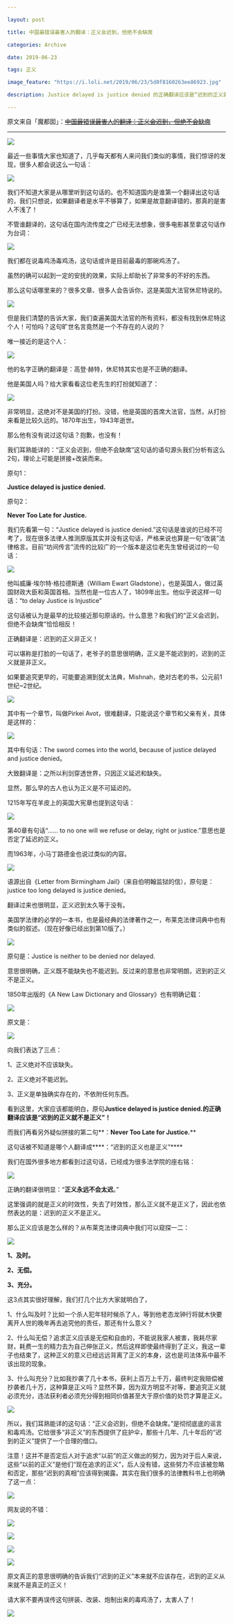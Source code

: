 ```yaml
---

layout: post

title: 中国最错误最害人的翻译：正义会迟到，但绝不会缺席

categories: Archive

date: 2019-06-23

tags: 正义

image_feature: "https://i.loli.net/2019/06/23/5d0f8160263ee86923.jpg"

description: Justice delayed is justice denied 的正确翻译应该是“迟到的正义就不是正义”！

---
```


原文来自「魔都囡」：~~[中国最错误最害人的翻译：正义会迟到，但绝不会缺席](https://mp.weixin.qq.com/s/l_CeOEoUTv-oLQx6vuGYRA)~~

---

![](https://i.loli.net/2019/06/23/5d0f813b64bf936584.jpg)

最近一些事情大家也知道了，几乎每天都有人来问我们类似的事情，我们惊讶的发现，很多人都会说这么一句话：

![](https://i.loli.net/2019/06/23/5d0f813d3e9a164066.jpg)

我们不知道大家是从哪里听到这句话的。也不知道国内是谁第一个翻译出这句话的，我们只想说，如果翻译者是水平不够算了，如果是故意翻译错的，那真的是害人不浅了！

不管谁翻译的，这句话在国内流传度之广已经无法想象，很多电影甚至拿这句话作为台词：

![](https://i.loli.net/2019/06/23/5d0f8144d49d953218.jpg)

我们都在说毒鸡汤毒鸡汤，这句话或许是目前最毒的那碗鸡汤了。

虽然的确可以起到一定的安抚的效果，实际上却助长了非常多的不好的东西。

那么这句话哪里来的？很多文章、很多人会告诉你，这是美国大法官休尼特说的。

![](https://i.loli.net/2019/06/23/5d0f81472ec6367753.jpg)

但是我们清楚的告诉大家，我们查遍美国大法官的所有资料，都没有找到休尼特这个人！可怕吗？这句旷世名言竟然是一个不存在的人说的？

唯一接近的是这个人：

![](https://i.loli.net/2019/06/23/5d0f8148ebeea11050.jpg)

他的名字正确的翻译是：高登·赫特，休尼特其实也是不正确的翻译。

他是美国人吗？给大家看看这位老先生的打扮就知道了：

![](https://i.loli.net/2019/06/23/5d0f814ba0f0458855.jpg)

非常明显，这绝对不是美国的打扮。没错，他是英国的首席大法官，当然，从打扮来看是比较久远的。1870年出生，1943年逝世。

那么他有没有说过这句话？抱歉，也没有！

我们耳熟能详的：“正义会迟到，但绝不会缺席”这句话的语句源头我们分析有这么2句，理论上可能是拼接+改装而来。

原句1：

**Justice delayed is justice denied.**

原句2：

**Never Too Late for Justice.**

我们先看第一句：“Justice delayed is justice denied.”这句话是谁说的已经不可考了，现在很多法律人推测原版其实并没有这句话，严格来说也算是一句“改装”法律格言。目前“坊间传言”流传的比较广的一个版本是这位老先生曾经说过的一句话：

![](https://i.loli.net/2019/06/23/5d0f814d8f9a277399.jpg)

他叫威廉·埃尔特·格拉德斯通（William Ewart Gladstone），也是英国人，做过英国财政大臣和英国首相。当然也是一位古人了，1809年出生。他似乎说这样一句话：“to delay Justice is Injustice”

这句话被认为是最早的比较接近那句原话的。什么意思？和我们的“正义会迟到，但绝不会缺席”恰恰相反！

正确翻译是：迟到的正义非正义！

可以堪称是打脸的一句话了，老爷子的意思很明确，正义是不能迟到的，迟到的正义就是非正义。

如果要追究更早的，可能要追溯到犹太法典，Mishnah，绝对古老的书，公元前1世纪~2世纪。

![](https://i.loli.net/2019/06/23/5d0f814f2bcf469485.jpg)

其中有一个章节，叫做Pirkei Avot，很难翻译，只能说这个章节和父亲有关，具体是这样的：

![](https://i.loli.net/2019/06/23/5d0f8150ef0d217913.jpg)

其中有句话：The sword comes into the world, because of justice delayed and justice denied。

大致翻译是：之所以利剑穿透世界，只因正义延迟和缺失。

显然，那么早的古人也认为正义是不可延迟的。

1215年写在羊皮上的英国大宪章也提到这句话：

![](https://i.loli.net/2019/06/23/5d0f8152930bd98164.jpg)

第40章有句话“…… to no one will we refuse or delay, right or justice.”意思也是否定了延迟的正义。

而1963年，小马丁路德金也说过类似的内容。

![](https://i.loli.net/2019/06/23/5d0f8153ed9b146420.jpg)

语源出自《Letter from Birmingham Jail》（来自伯明翰监狱的信），原句是：justice too long delayed is justice denied。

翻译过来也很明显，正义迟到太久等于没有。

美国学法律的必学的一本书，也是最经典的法律著作之一，布莱克法律词典中也有类似的叙述。（现在好像已经出到第10版了。）

![](https://i.loli.net/2019/06/23/5d0f8155032b854019.jpg)

原句是：Justice is neither to be denied nor delayed.

意思很明确，正义既不能缺失也不能迟到。反过来的意思也非常明朗，迟到的正义不是正义。

1850年出版的《A New Law Dictionary and Glossary》也有明确记载：

![](https://i.loli.net/2019/06/23/5d0f815ab24f491754.jpg)

原文是：

![](https://i.loli.net/2019/06/23/5d0f815bba96584661.jpg)

向我们表达了三点：

1、正义绝对不应该缺失。

2、正义绝对不能迟到。

3、正义是单独确实存在的，不依附任何东西。

看到这里，大家应该都能明白，原句**Justice delayed is justice denied.**的正确翻译应该是**“迟到的正义就不是正义”！**

而我们再看另外疑似拼接的第二句**：**Never Too Late for Justice.****

这句话被不知道是哪个人翻译成****：“迟到的正义也是正义”****

我们在国外很多地方都看到过这句话，已经成为很多法学院的座右铭：

![](https://i.loli.net/2019/06/23/5d0f815d4b10889778.jpg)

正确的翻译很明显：“****正义永远不会太迟****。”

这里强调的就是正义的时效性，失去了时效性，那么正义就不是正义了，因此也依然表达的是：迟到的正义不是正义。

那么正义应该是怎么样的？从布莱克法律词典中我们可以窥探一二：

![](https://i.loli.net/2019/06/23/5d0f815eb21e451617.jpg)

**1、及时。**

**2、无偿。**

**3、充分。**

这3点其实很好理解，我们打几个比方大家就明白了，

1、什么叫及时？比如一个杀人犯年轻时候杀了人，等到他老态龙钟行将就木快要离开人世的晚年再去追究他的责任，那还有什么意义？

2、什么叫无偿？追求正义应该是无偿和自由的，不能说我家人被害，我耗尽家财，耗费一生的精力去为自己伸张正义，然后这样即使最终得到了正义，我这一辈子也结束了，这种正义的意义已经远远背离了正义的本身，这也是司法体系中最不该出现的现象。

3、什么叫充分？比如我抄袭了几十本书，获利上百万上千万，最终判定我赔偿被抄袭者几十万，这种算是正义吗？显然不算，因为双方明显不对等，要追究正义就必须充分，违法获利者必须充分得到相同价值甚至大于原价值的处罚才算是正义。

![](https://i.loli.net/2019/06/23/5d0f8160263ee86923.jpg)

所以，我们耳熟能详的这句话：“正义会迟到，但绝不会缺席。”是彻彻底底的谣言和毒鸡汤。它给很多“非正义”的东西提供了庇护伞，那些十几年、几十年后的“迟到的正义”提供了一个合理的借口。

注意！这并不是否定后人对于追求“以前”的正义做出的努力，因为对于后人来说，这些“以前的正义”是他们“现在追求的正义”，后人没有错，这些努力不应该被忽略和否定，那些“迟到的真相”应该得到揭露。其实在我们很多的法律教科书上也明确了这一点：

![](https://i.loli.net/2019/06/23/5d0f81617cc9867565.jpg)

网友说的不错：

![](https://i.loli.net/2019/06/23/5d0f8162de92030046.jpg)

![](https://i.loli.net/2019/06/23/5d0f8163b1d3617992.jpg)

![](https://i.loli.net/2019/06/23/5d0f81647c32186140.jpg)

![](https://i.loli.net/2019/06/23/5d0f8166a374027885.jpg)

原文真正的意思很明确的告诉我们“迟到的正义”本来就不应该存在，迟到的正义从来就不是真正的正义！

请大家不要再误传这句拼装、改装、炮制出来的毒鸡汤了，太害人了！

![](https://i.loli.net/2019/06/23/5d0f81799d12d10566.jpg)
